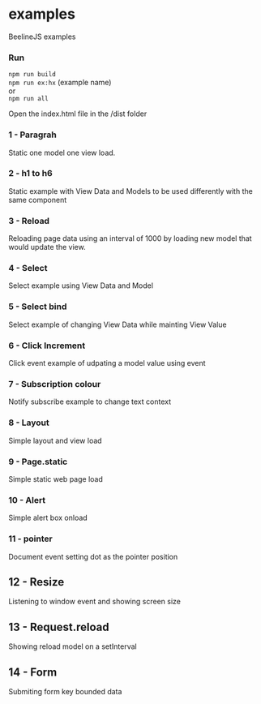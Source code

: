 # examples
BeelineJS examples

### Run
`npm run build`  
`npm run ex:hx` (example name)  
or  
`npm run all`  

Open the index.html file in the /dist folder

### 1 - Paragrah
Static one model one view load.

### 2 - h1 to h6
Static example with View Data and Models to be used differently with the same component

### 3 - Reload
Reloading page data using an interval of 1000 by loading new model that would update the view.

### 4 - Select
Select example using View Data and Model

### 5 - Select bind
Select example of changing View Data while mainting View Value

### 6 - Click Increment
Click event example of udpating a model value using event

### 7 - Subscription colour
Notify subscribe example to change text context

### 8 - Layout
Simple layout and view load

### 9 - Page.static
Simple static web page load

### 10 - Alert
Simple alert box onload

### 11 - pointer
Document event setting dot as the pointer position

## 12 - Resize 
Listening to window event and showing screen size

## 13 - Request.reload
Showing reload model on a setInterval

## 14 - Form
Submiting form key bounded data
